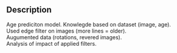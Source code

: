 Description
---
Age prediciton model. Knowlegde based on dataset (image, age).  
Used edge filter on images (more lines = older).  
Augumented data (rotations, revered images).   
Analysis of impact of applied filters. 

